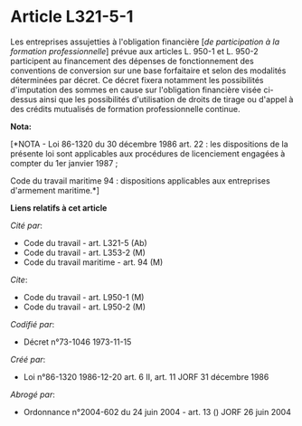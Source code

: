 # Article L321-5-1

Les entreprises assujetties à l'obligation financière [*de participation à la formation professionnelle*] prévue aux articles
L. 950-1 et L. 950-2 participent au financement des dépenses de fonctionnement des conventions de conversion sur une base
forfaitaire et selon des modalités déterminées par décret. Ce décret fixera notamment les possibilités d'imputation des
sommes en cause sur l'obligation financière visée ci-dessus ainsi que les possibilités d'utilisation de droits de tirage ou
d'appel à des crédits mutualisés de formation professionnelle continue.

**Nota:**

[*NOTA - Loi 86-1320 du 30 décembre 1986 art. 22 : les dispositions de la présente loi sont applicables aux procédures de
licenciement engagées à compter du 1er janvier 1987 ;

Code du travail maritime 94 : dispositions applicables aux entreprises d'armement maritime.*]

**Liens relatifs à cet article**

_Cité par_:

  - Code du travail - art. L321-5 (Ab)
  - Code du travail - art. L353-2 (M)
  - Code du travail maritime - art. 94 (M)

_Cite_:

  - Code du travail - art. L950-1 (M)
  - Code du travail - art. L950-2 (M)

_Codifié par_:

  - Décret n°73-1046 1973-11-15

_Créé par_:

  - Loi n°86-1320 1986-12-20 art. 6 II, art. 11 JORF 31 décembre 1986

_Abrogé par_:

  - Ordonnance n°2004-602 du 24 juin 2004 - art. 13 () JORF 26 juin 2004

